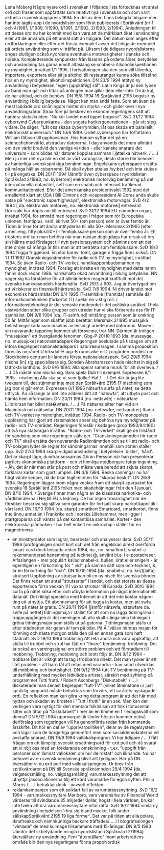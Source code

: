 Lena Moberg Några nyare ord i svenskan
I följande lista förtecknas ett antal ord
och fraser som uppfattats som relativt
nya i svenskan och som varit aktuella i
svensk dagspress 1994. En del av dem
finns belagda tidigare men har inte tagits
upp i de nyordslistor som förut publicerats
i Språkvård (nr 1 och 4/1987,
1/1989, 1/1990, 1/1991, 2/1992, 2/1993,
2/1994). Anledningen till att dessa ord
nu har kommit med kan vara att de märkbart
ökat i användning eller att de
används på ett annat sätt än tidigare. Det
datum som anges efter ordförklaringen
eller efter det första exemplet avser det
tidigaste exemplet på ordets användning
som vi träffat på. Liksom i de tidigare
nyordslistorna anges slutligen också
nyordens eventuella motsvarigheter i
danska och norska.
Kompletterande synpunkter från läsarna
på ordens ålder, betydelse och
användning tas gärna emot!
alfaslang se snabel-a
Alkoholinspektionen ny myndighet,
inrättad 1/1 1995. l fortsättningen ska
den som vill tillverka, importera,
exportera eller sälja alkohol till restauranger
kunna söka tillstånd hos en
ny myndighet, alkoholinspektionen.
DN 23/9 1994
attityd ny användning i betydelsen
"egen [uppkäftig] stil". Latin Kings är
ju den typen av band man går och tittar
på antingen man gillar dem eller
inte. De är kul, de har attityd, och de
behövs. DN 15/8 1994
16 Språkvård 2195
bogvisir ny användning i bildlig betydelse.
Något kan man ändå fatta. Som att
även de mest laddade ord småningom
mister sin styrka - och glider över i
nya användnings/åror. Strax före jul
beskrev en ekonom regeringens sätt
att hantera statsskulden: "Nu kör landet
med öppet bogvisir". SvD 31/12
1994
cyberrymd Cyberpunkarna - den yngsta
hackergenerationen - går ett steg
vidare. De säger: "Låt oss skapa
cyberrymden, låt oss skapa ett parallellt
elektroniskt universum." DN 16/6
1989. Ordet cyberspace har fö1fattaren
William Gibson till upphovsman.
Hos honom syftar det på en sciencefictionvärld,
alstrad av datorerna. l dag
används det mera allmänt om den
värld bredvid den vanliga världen -
eller kanske snarare det universum -
som bildas när datorer kopplas samman
i jättelika nätverk. / .. .I Men ju
mer det nya blir en del av vårt vardagsliv,
desto större blir behovet av
hanterliga svenskspråkiga benämningar.
Engelskans cyberspace ersätts på
många håll av cyberrymd. Då skall
cyber uttalas /sy:ber/ och inte stukas
till på engelska. DN 20/11 1994 Uämför
även cyberspace i nyordslistan
Språkvård 2/1993; no. kyberrom]
elektronisk motorväg benämning på det
internationella datanätet, sett som en
snabb och intensivt trafikerad kommunikationsled.
Efter det amerikanska
presidentvalet 1992 stod det emellertid
klart att USA i Bill Clintons och 
vicepresident Al Gores anda skulle
satsa på "electronic superhighways",
elektroniska motorvägar. SvD 4/2
1994 [ da. elektronisk motorvej, no.
elektronisk motorvei]
entrevärd Dörrvakt har döpts om till
entrevärd. SvD 31/12 1994
EU-nämnden organ, inrättat 1994, för
smmåd med regeringen i frågor som
rör Europeiska unionen.
femtiplus, van!. skrivet 50+ (om person)
som är över femtio år. Tiden är inne
för att ändra attityderna till alla 50+.
Mersmak 2/1995 [efter arner. eng.
fifty plus/50+] - femtiplussare person
som är över femtio år. Ett tröstens ord
kan man behöva när man nästan dagligdags
har orsak att bry sin hjärna
med förslaget till nytt pensionssystem
och påminns om att det inte dröjer så
många år tills man är att betrakta som
femtiplussare. SvD 18/3 1994
frigga friggebod. En stor barnv. tomt,
garage o frigga finns också. DN 1 I 11
1992
Granskningsnämnden för radio och
TV ny myndighet, inrättad 1994. Se
även Radio- och TV-verket.
handikappombudsmannen ny myndighet,
inrättad 1994. Förslag att inrätta
en myndighet med detta namn fanns
dock redan 1986.
härdsmälta ökad användning i bildlig
betydelse. NN säger sig ha förståelse
för att allmänheten reagerat kraftfullt
mot det svenska bankväsendets härdsmälta.
SvD 29/3 J 993. Jag är övertygad
om att vi riskerar en finansiell
härdsmälta. SvD 7/6 1994. Ni driver
landet mot ekonomisk härdsmälta! DN
6/4 1995
IT-samhälle [framtida] samhälle där
informationstekniken (förkortat lT)
spelar en viktig roll. / nformationsteknologi
är det senaste modeordet i
det politiska språket. I hela västvärlden
sitter olika grupper och utreder
hur vi ska förbereda oss för IT-samhället.
DN 9/8 1994 [da. IT-samfund]
mittåring person som är omkring 50 år.
Mittåringar som skaffat jobb berättar.
Mersmak 2/1995
mussjuka belastningsskada som orsakas
av ensidigt arbete med datormus.
Musen i sin nuvarande tappning kommer
att försvinna, tror NN. Därmed är
troligen "mussjukan" ett övergående
fenomen. Gbg-P 20/10 1993 [da.
musesyge, no. musesjuke]
nationalstadspark Regeringen beslutade
på tisdagen om att införa begreppet
nationalstadspark i naturresurs/agen.
I samma proposition föreslås området
U lriksdal-H aga-B runnsvike n-D j urgården
nordöst om Stockholms centrum
bli landets första nationalstadspark.
SvD 29/6 1994
nischa [in] sig specialisera sig. Bonden
Abrahamsson hade nischat in sig på
lättrökta lanthöns. SvD 8/6 1994. Alla
spelar samma musik för att överleva.
/ .. .I Då måste man nischa sig. Bara
spela Dub till exempel. Expressen 6/1
1995 - nischning Alla ska se ut som
fjollor! Ha! / .. .I Det där är jag lite
tveksam till, det stämmer inte med den
Språh•ård 2195 17 
nischning som jag tror vi går emot.
Expressen 6/1 1995
nätsurfa surfa på nätet, se detta uttryck.
Än så länge är det inte alldeles lätt att
"nätswfa", att utbyta post och hämta
hem information. DN 20/11 1994 [no.
nettswfe] - nätsurfare Lillbrorsan
har blivit nät�wfare. / .. .I På nätterna
sitter han vid sin Macintosh och nätswfar.
DN 20/11 1994 [no. nettswfer,
nettvandrer]
Radio- och TV-verket ny myndighet,
inrättad 1994. Radio- och TV-monopolets
upplösning har gjort att statsmakten
anser sig behöva nya myndigheter
på radio- och TV-området. Regeringen
föreslår riksdagen (prop
1993/94:160) att två nya statsorgan
inrättas. "Radio- och TV-verket" skall
ge de tillstånd för sändning som inte
regeringen själv ger. "Granskningsnämnden
för radio och TV" skall ersätta
den nuvarande Radionämnden
och se till att radio- och TV-bolagen
lyder de regler för sändningarnas
innehåll som staten ställer upp. SvD
27/4 1994
skarp vidgad användning i betydelsen
'bister', 'hård'. Det är skarpt läge,
dundrar sossarnas Göran Persson när
han presenterar partiets ekonomiska
plattform - och vi hinnliga medborgare
fattar ingenting. - Äh, det är när
man står på post och måste vara
beredd att skjuta skarpt, förklarar
karlar som gjort lumpen. DN 4/9
1994. Beska sanningar nu har högt
värde senare, då de ökar legitimiteten
för "skarpa beslut". DN 26/8 1994.
Regeringen lägger inom några veckor
fram ett skarpt sparpaket för svenska
18 Språkl'ård 2195
folket med skattehöjningar från den 1
januari. DN 8/10 1994. / Sverige finner
man några av de klassiska narkotika-
och vårdliberalerna i Nej till
EU:s ledning. De har ingen trovärdighet
när de försöker beskriva sig själva
som garanter för fortsatt skarp narkotikapolitik
i vårt land. DN 16/10 1994
[da. skarp]
smartkort Smartcard, smartkortet, finns
inte ännu annat än i Frankrike och i
norska Lillehammer, men ligger i
startgroparna och väntar på det kontantlösa
samhället. Kortet - den elektroniska
plånboken - har helt enkelt
en mikrochip i stället för en magnetremsa
- en miniatyrdator som lagrar,
bearbetar och analyserar data. SvD
30/11 1986 [ordfogningen smart kort
och det från engelskan direkt överförda
smart-card dock belagda redan
1984, da., no. smartkort]
snabel-a rekommenderad benämning på
tecknet @, använt bl.a. i e-postadreser.
Alfaslangen - mer populärt kallad
snabel-a, bullen, örat eller snigeln -
är egentligen en förkortning för " vid",
på samma sätt som och-tecknet, &, är
en förkortning för "och". DN 15/10
1994 [da. snabel-a, no. krr/)[lalfa]
strutseri Uppfödning av strutsar kan bli
en ny nisch för svenska bönder. Det
finns redan ett antal "strutserier" i
landet, och det största av dessa exporterade
förra veckan 111 vuxna strutsar
till Kanada. SvD 30/6 1994
surfa på nätet söka efter och utbyta
information på något internationellt
datanät. Det riktigt speciella med
Internet är att det inte kostar någon-
ting att utnyttja. Ett abonnemang för
att logga in kostar, men att swfa runt
på nätet är gratis. DN 20/11 1994
[jämför nätswfa, nätswfare da. swfe
på nettet]
tidningsmaja / stället för att som nu
lägga tidningarna i trappuppgången
är det meningen att alla skall slänga
sina tidningar i gröna tidningsmajor
som ställs ut på gatorna. Tidningsmajan
ställs ut efter städnatten när
gatan är tom på bilar. På Å."vällen
hämtas majan för tömning och nästa
morgon ställs den på en annan gata
som haft städnatt. SvD 19/10 1994
trobbning Att reta andra och vara uppkäftig,
att ställa till trubbel och strul
har fått en "finare" benämning:
trobbning. Det är också en varningssignal
om större problem och ett förstadium
till mobbning. Trobbning,
mobbning och brott följs åt. DN 9/12
1994 - trobbare Det är viktigt att ta
tag i trobbarna direkt. Det man tycker
är ett litet problem - att barn tål att
retas med varandra - kan snart
utvecklas till mobbning och brottslighet.
DN 9/12 1994
tutt-TV benämning på TV-underhållning
med mycket lättklädda artister,
särskilt med syftning på programmet
Tutti frutti. / Robert Aschbergs
"Diskutabelt" / .. .I diskuterade man
senast begreppet "tutt-TV" (vilket
åtminstone ur just språklig synpunkt
måste betraktas som förvärv, ett av
årets nyskapade ord). En reflektion
man kan göra kring detta program är
att det här med nyttan och skadan av
brösten i "Tutt i frutti" är en sak. Men
kan det verkligen vara nyttigt för den
mentala folkhälsan att folk i tiotusental
sitter och tittar på "Diskutabelt" i
mer än en timme en f
r
edagskväll som
denna? DN 5/12 I 994
upprivarpolitik Under hösten kommer
också de/förslag som regeringen vill
ha genomförda redan från kommande
årsskifte. Dit hör en del av "upprivarpolitiken",
delar av de regelsystem
och lagar som de borgerliga genomfört
men som socialdemokraterna vill
avskaffa snarast. DN 19/9 1994
vallokalsprognos Vi har tidigare / .. .I
fått frågan om ett lämpligt svenskt
ersättningsord för exit poll och då
svarat att vi nöjt oss med en förklarande
omskrivning - t.ex. "uppgift
från personer som lämnat vallokalen
om hur de röstat" och liknande. Nu
har behovet av en svensk benämning
blivit allt tydligare. Här på DN översätter
vi nu exit pol! med vallokalsprognos.
Ur brev från språkvårdaren
på DN till Svenska språknämnden
29/4 1994 [da. valgstedsmåling, no.
valgdagsmåling]
varumärkessnyltning det att utnyttja
[associationerna till] ett känt varumärke
för egna syften. Philip Morris
/ .. .I betraktar dock - oavsett effekten
- reklamkampanjen som ett solklart
fall av varumärkessnyltning. SvD 16/2
1994 - varumärkessnyltare Marlboro,
vars varumärke av Financial
World värderas till svindlande 35 miljarder
dollar, högst i hela världen,
brukar inte tveka att dra varumärkessnyltare
inför rätta. SvD 16/2 1994
vimla ny användning i betydelsen 'röra
sig bland mycket folk under sällskapSpråkvård
2195 19 
liga former'. Det var på tiden att alla
polare, datafreaks och namnkunniga
hackare träffades/ .. .I I biografsalongen
"vimlade" de med kulmage tillsammans
med 15-åringar. DN 9/5 1993
Uämför det likbetydande mingla
nyordslistan i Språkvärd 2/1994]
återställare ny användning. Fem "återställare"
inom arbetsrättens område
blir den nya regeringens första propoNordisk